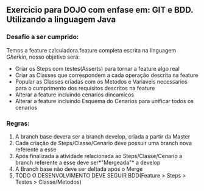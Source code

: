 ## Exercicio para DOJO com enfase em: GIT e BDD. Utilizando a linguagem Java


### Desafio a ser cumprido:
Temos a feature calculadora.feature completa escrita na linguagem *Gherkin*, nosso objetivo será:
- Criar os Steps com testes(Asserts) para tornar a feature algo real
- Criar as Classes que correspondem a cada operação descrita na feature
- Popular as Classes criadas com os Metodos e Variaveis necessarios para o cumprimento dos requisitos descritos na feature
- Alterar a feature incluindo cenarios dincamicos
- Alterar a feature incluindo Esquema do Cenarios para unificar todos os cenarios

### Regras:
1.  A branch base devera ser a branch develop, criada a partir da Master
2. Cada criação de Steps/Classe/Cenario deve possuir uma branch nova referente a esse
3. Após finalizada a atividade relacionada ao Steps/Classe/Cenario a branch referente a esse deve ser*"Mergeada"* a develop
4. A Branch base não deve ser deltada após o Merge
5. TODO O DESENVOLVIMENTO DEVE SEGUIR BDD(Feature > Steps > Testes > Classe/Metodos)
